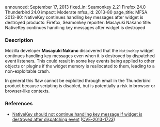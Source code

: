 announced: September 17, 2013
fixed_in: Seamonkey 2.21
          Firefox 24.0
          Thunderbird 24.0
impact: Moderate
mfsa_id: 2013-80
page_title: MFSA 2013-80: NativeKey continues handling key messages after widget is destroyed
products: Firefox, Seamonkey
reporter: Masayuki Nakano
title: NativeKey continues handling key messages after widget is destroyed

<h3>Description</h3>

<p>Mozilla developer <strong>Masayuki Nakano</strong> discovered that the
<code>NativeKey</code> widget continues handling key messages even when it is
destroyed by dispatched event listeners. This could result in some key events
being applied to other objects or plugins if the widget memory is reallocated to
them, leading to a non-exploitable crash. 
</p>

<p class="note">In general this flaw cannot be exploited through email in the
Thunderbird product because scripting is disabled, but is potentially a risk in
browser or browser-like contexts.</p>


<h3>References</h3>

<ul>
  <li><a href="https://bugzilla.mozilla.org/show_bug.cgi?id=891292">
       NativeKey should not continue handling key message if widget is destroyed
after dispatching event</a> (<a href="http://cve.mitre.org/cgi-bin/cvename.cgi?name=CVE-2013-1723" class="ex-ref">CVE-2013-1723</a>)</li>
</ul>




